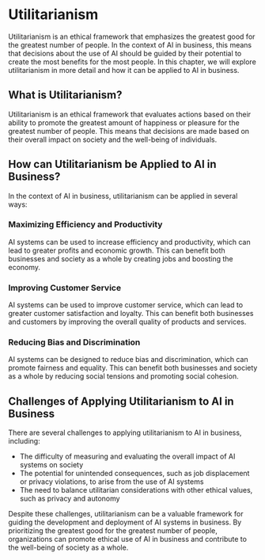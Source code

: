 Utilitarianism
============================================================

Utilitarianism is an ethical framework that emphasizes the greatest good for the greatest number of people. In the context of AI in business, this means that decisions about the use of AI should be guided by their potential to create the most benefits for the most people. In this chapter, we will explore utilitarianism in more detail and how it can be applied to AI in business.

What is Utilitarianism?
-----------------------

Utilitarianism is an ethical framework that evaluates actions based on their ability to promote the greatest amount of happiness or pleasure for the greatest number of people. This means that decisions are made based on their overall impact on society and the well-being of individuals.

How can Utilitarianism be Applied to AI in Business?
----------------------------------------------------

In the context of AI in business, utilitarianism can be applied in several ways:

### Maximizing Efficiency and Productivity

AI systems can be used to increase efficiency and productivity, which can lead to greater profits and economic growth. This can benefit both businesses and society as a whole by creating jobs and boosting the economy.

### Improving Customer Service

AI systems can be used to improve customer service, which can lead to greater customer satisfaction and loyalty. This can benefit both businesses and customers by improving the overall quality of products and services.

### Reducing Bias and Discrimination

AI systems can be designed to reduce bias and discrimination, which can promote fairness and equality. This can benefit both businesses and society as a whole by reducing social tensions and promoting social cohesion.

Challenges of Applying Utilitarianism to AI in Business
-------------------------------------------------------

There are several challenges to applying utilitarianism to AI in business, including:

* The difficulty of measuring and evaluating the overall impact of AI systems on society
* The potential for unintended consequences, such as job displacement or privacy violations, to arise from the use of AI systems
* The need to balance utilitarian considerations with other ethical values, such as privacy and autonomy

Despite these challenges, utilitarianism can be a valuable framework for guiding the development and deployment of AI systems in business. By prioritizing the greatest good for the greatest number of people, organizations can promote ethical use of AI in business and contribute to the well-being of society as a whole.
